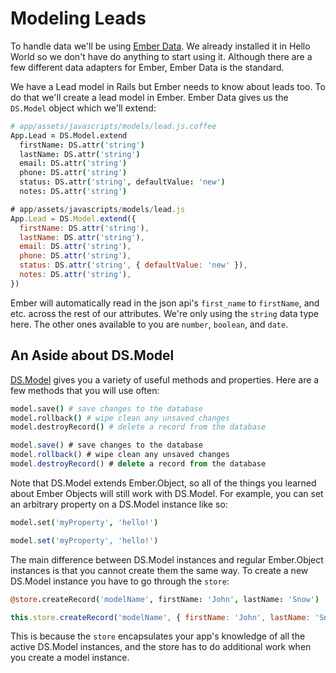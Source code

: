 # Modeling Leads

To handle data we'll be using [Ember Data](https://github.com/emberjs/data). We already installed it in Hello World so we don't have do anything to start using it. Although there are a few different data adapters for Ember, Ember Data is the standard.

We have a Lead model in Rails but Ember needs to know about leads too. To do that we'll create a lead model in Ember. Ember Data gives us the `DS.Model` object which we'll extend:

```coffee
# app/assets/javascripts/models/lead.js.coffee
App.Lead = DS.Model.extend
  firstName: DS.attr('string')
  lastName: DS.attr('string')
  email: DS.attr('string')
  phone: DS.attr('string')
  status: DS.attr('string', defaultValue: 'new')
  notes: DS.attr('string')
```
```javascript
# app/assets/javascripts/models/lead.js
App.Lead = DS.Model.extend({
  firstName: DS.attr('string'),
  lastName: DS.attr('string'),
  email: DS.attr('string'),
  phone: DS.attr('string'),
  status: DS.attr('string', { defaultValue: 'new' }),
  notes: DS.attr('string'),
})
```

Ember will automatically read in the json api's `first_name` to `firstName`, and etc. across the rest of our attributes. We're only using the `string` data type here. The other ones available to you are `number`, `boolean`, and `date`.

## An Aside about DS.Model

[DS.Model](http://emberjs.com/api/data/classes/DS.Model.html) gives you a variety of useful methods and properties. Here are a few methods that you will use often:

```coffee
model.save() # save changes to the database
model.rollback() # wipe clean any unsaved changes
model.destroyRecord() # delete a record from the database
```
```javascript
model.save() # save changes to the database
model.rollback() # wipe clean any unsaved changes
model.destroyRecord() # delete a record from the database
```

Note that DS.Model extends Ember.Object, so all of the things you learned about Ember Objects will still work with DS.Model. For example, you can set an arbitrary property on a DS.Model instance like so:

```coffee
model.set('myProperty', 'hello!')
```
```javascript
model.set('myProperty', 'hello!')
```

The main difference between DS.Model instances and regular Ember.Object instances is that you cannot create them the same way. To create a new DS.Model instance you have to go through the `store`:

```coffee
@store.createRecord('modelName', firstName: 'John', lastName: 'Snow')
```
```javascript
this.store.createRecord('modelName', { firstName: 'John', lastName: 'Snow' })
```

This is because the `store` encapsulates your app's knowledge of all the active DS.Model instances, and the store has to do additional work when you create a model instance.
